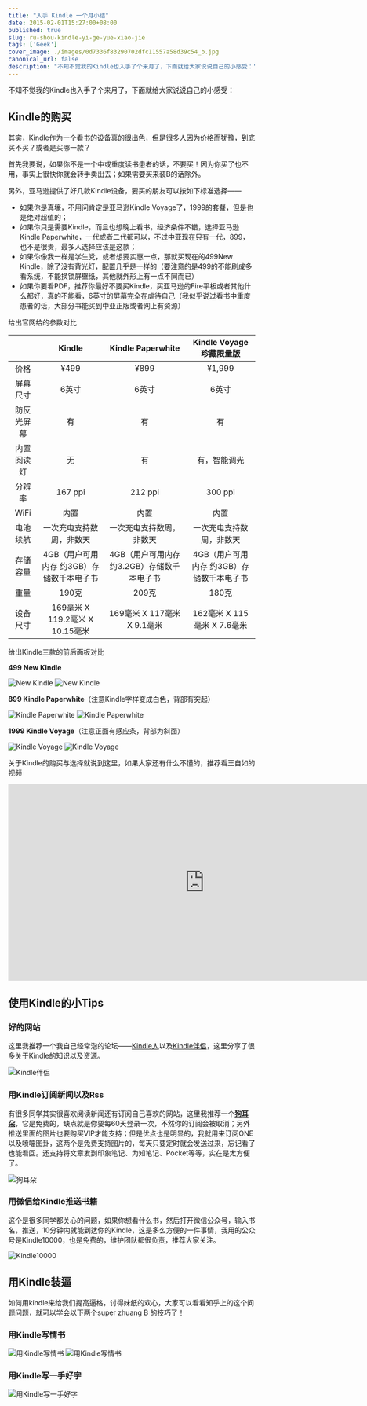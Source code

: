 ```yaml
---
title: "入手 Kindle 一个月小结"
date: 2015-02-01T15:27:00+08:00
published: true
slug: ru-shou-kindle-yi-ge-yue-xiao-jie
tags: ['Geek']
cover_image: ./images/0d7336f83290702dfc11557a58d39c54_b.jpg
canonical_url: false
description: "不知不觉我的Kindle也入手了个来月了，下面就给大家说说自己的小感受："
---
```




不知不觉我的Kindle也入手了个来月了，下面就给大家说说自己的小感受：

## Kindle的购买

其实，Kindle作为一个看书的设备真的很出色，但是很多人因为价格而犹豫，到底买不买？或者是买哪一款？

首先我要说，如果你不是一个中或重度读书患者的话，不要买！因为你买了也不用，事实上很快你就会转手卖出去；如果需要买来装B的话除外。

另外，亚马逊提供了好几款Kindle设备，要买的朋友可以按如下标准选择——

 - 如果你是真壕，不用问肯定是亚马逊Kindle Voyage了，1999的套餐，但是也是绝对超值的；
 - 如果你只是需要Kindle，而且也想晚上看书，经济条件不错，选择亚马逊Kindle Paperwhite，一代或者二代都可以，不过中亚现在只有一代，899，也不是很贵，最多人选择应该是这款；
 - 如果你像我一样是学生党，或者想要实惠一点，那就买现在的499New Kindle，除了没有背光灯，配置几乎是一样的（要注意的是499的不能刷成多看系统，不能换锁屏壁纸，其他就外形上有一点不同而已）
 - 如果你要看PDF，推荐你最好不要买Kindle，买亚马逊的Fire平板或者其他什么都好，真的不能看，6英寸的屏幕完全在虐待自己（我似乎说过看书中重度患者的话，大部分书能买到中亚正版或者网上有资源）

给出官网给的参数对比

<table><thead><tr><th style='text-align:center;' ></th><th style='text-align:center;' >Kindle</th><th style='text-align:center;' >Kindle Paperwhite</th><th style='text-align:center;' >Kindle Voyage珍藏限量版</th></tr></thead><tbody><tr><td style='text-align:center;' >价格</td><td style='text-align:center;' >¥499</td><td style='text-align:center;' >¥899</td><td style='text-align:center;' >¥1,999</td></tr><tr><td style='text-align:center;' >屏幕尺寸</td><td style='text-align:center;' >6英寸</td><td style='text-align:center;' >6英寸</td><td style='text-align:center;' >6英寸</td></tr><tr><td style='text-align:center;' >防反光屏幕</td><td style='text-align:center;' >有</td><td style='text-align:center;' >有</td><td style='text-align:center;' >有</td></tr><tr><td style='text-align:center;' >内置阅读灯</td><td style='text-align:center;' >无</td><td style='text-align:center;' >有</td><td style='text-align:center;' >有，智能调光</td></tr><tr><td style='text-align:center;' >分辨率</td><td style='text-align:center;' >167 ppi</td><td style='text-align:center;' >212 ppi</td><td style='text-align:center;' >300 ppi</td></tr><tr><td style='text-align:center;' >WiFi</td><td style='text-align:center;' >内置</td><td style='text-align:center;' >内置</td><td style='text-align:center;' >内置</td></tr><tr><td style='text-align:center;' >电池续航</td><td style='text-align:center;' >一次充电支持数周，非数天</td><td style='text-align:center;' >一次充电支持数周，非数天</td><td style='text-align:center;' >一次充电支持数周，非数天</td></tr><tr><td style='text-align:center;' >存储容量</td><td style='text-align:center;' >4GB（用户可用内存 约3GB）存储数千本电子书</td><td style='text-align:center;' >4GB（用户可用内存 约3.2GB）存储数千本电子书</td><td style='text-align:center;' >4GB（用户可用内存 约3GB）存储数千本电子书</td></tr><tr><td style='text-align:center;' >重量</td><td style='text-align:center;' >190克</td><td style='text-align:center;' >209克</td><td style='text-align:center;' >180克</td></tr><tr><td style='text-align:center;' >设备尺寸</td><td style='text-align:center;' >169毫米 X 119.2毫米 X 10.15毫米</td><td style='text-align:center;' >169毫米 X 117毫米 X 9.1毫米</td><td style='text-align:center;' >162毫米 X 115毫米 X 7.6毫米</td></tr></tbody></table>

给出Kindle三款的前后面板对比

**499 New Kindle**


![New Kindle](./images/kb-slate-02-lg._V325163469_.jpg)
![New Kindle](./images/kb-slate-03-lg._V325163470_.jpg)


**899 Kindle Paperwhite**（注意Kindle字样变成白色，背部有突起）


![Kindle Paperwhite](./images/cegtzP6qPtTM.jpg)
![Kindle Paperwhite](./images/cegZ1AGhyaXQ.jpg)


**1999 Kindle Voyage**（注意正面有感应条，背部为斜面）


![Kindle Voyage](./images/cea0HCbOL1Nc.jpg)
![Kindle Voyage](./images/ce4lD2gd5ZnA.jpg)


关于Kindle的购买与选择就说到这里，如果大家还有什么不懂的，推荐看王自如的视频

<iframe height=400 width=800 src='http://player.youku.com/embed/XODY0MzY2MTAw' frameborder=0 'allowfullscreen'></iframe>

## 使用Kindle的小Tips
### 好的网站
这里我推荐一个我自己经常泡的论坛——[Kindle人](http://kindleren.com/)以及[Kindle伴侣](http://kindlefere.com/)，这里分享了很多关于Kindle的知识以及资源。

![Kindle伴侣](./images/QQ截图20150211145920.png)

### 用Kindle订阅新闻以及Rss
有很多同学其实很喜欢阅读新闻还有订阅自己喜欢的网站，这里我推荐一个[**狗耳朵**](http://www.dogear.cn/)，它是免费的，缺点就是你要每60天登录一次，不然你的订阅会被取消；另外推送里面的图片也要购买VIP才能支持；但是优点也是明显的，我就用来订阅ONE以及喷嚏图卦，这两个是免费支持图片的，每天只要定时就会发送过来，忘记看了也能看回。还支持将文章发到印象笔记、为知笔记、Pocket等等，实在是太方便了。

![狗耳朵](./images/QQ图片20150211145632.png)
### 用微信给Kindle推送书籍
这个是很多同学都关心的问题，如果你想看什么书，然后打开微信公众号，输入书名，推送，10分钟内就能到达你的Kindle，这是多么方便的一件事情，我用的公众号是Kindle10000，也是免费的，维护团队都很负责，推荐大家关注。

![Kindle10000](./images/261555389023533.jpg)

## 用Kindle装逼
如何用kindle来给我们提高逼格，讨得妹纸的欢心，大家可以看看知乎上的这个问题[问题](http://www.zhihu.com/question/20898821)，就可以学会以下两个super zhuang B 的技巧了！
### 用Kindle写情书


![用Kindle写情书](./images/0d7336f83290702dfc11557a58d39c54_b.jpg)
![用Kindle写情书](./images/40297f1b3ac1101554c2bf7ffa38e876_b.jpg)


### 用Kindle写一手好字

![用Kindle写一手好字](./images/db0116ceacdf0f9a0b15ff17f54e92f3_b.jpg)